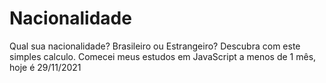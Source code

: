 # Nacionalidade
Qual sua nacionalidade? Brasileiro ou Estrangeiro? Descubra com este simples calculo. Comecei meus estudos em JavaScript a menos de 1 mês, hoje é 29/11/2021
